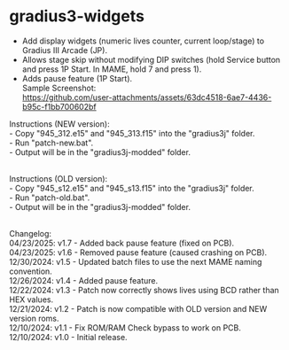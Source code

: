 # gradius3-widgets
- Add display widgets (numeric lives counter, current loop/stage) to Gradius III Arcade (JP).<br />
- Allows stage skip without modifying DIP switches (hold Service button and press 1P Start.  In MAME, hold 7 and press 1).<br />
- Adds pause feature (1P Start).<br />
Sample Screenshot:<br />
https://github.com/user-attachments/assets/63dc4518-6ae7-4436-b95c-f1bb700602bf<br />
<p>
Instructions (NEW version):<br />
- Copy "945_312.e15" and "945_313.f15" into the "gradius3j" folder.<br />
- Run "patch-new.bat".<br />
- Output will be in the "gradius3j-modded" folder.<br />
<br />
</p>
<p>
Instructions (OLD version):<br />
- Copy "945_s12.e15" and "945_s13.f15" into the "gradius3j" folder.<br />
- Run "patch-old.bat".<br />
- Output will be in the "gradius3j-modded" folder.<br />
<br />
</p>
<p>
Changelog:<br />
04/23/2025: v1.7 - Added back pause feature (fixed on PCB).<br />
04/23/2025: v1.6 - Removed pause feature (caused crashing on PCB).<br />
12/30/2024: v1.5 - Updated batch files to use the next MAME naming convention.<br />  
12/26/2024: v1.4 - Added pause feature.<br />  
12/22/2024: v1.3 - Patch now correctly shows lives using BCD rather than HEX values.<br />
12/21/2024: v1.2 - Patch is now compatible with OLD version and NEW version roms.<br />
12/10/2024: v1.1 - Fix ROM/RAM Check bypass to work on PCB.<br />
12/10/2024: v1.0 - Initial release.<br />
</p>
